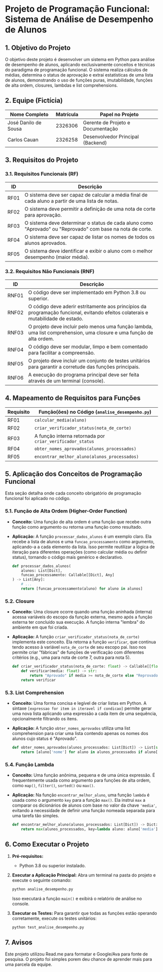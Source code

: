 # Projeto de Programação Funcional: Sistema de Análise de Desempenho de Alunos

## 1. Objetivo do Projeto

O objetivo deste projeto é desenvolver um sistema em Python para análise de desempenho de alunos, aplicando exclusivamente conceitos e técnicas do paradigma de programação funcional. O sistema realiza cálculos de médias, determina o status de aprovação e extrai estatísticas de uma lista de alunos, demonstrando o uso de funções puras, imutabilidade, funções de alta ordem, closures, lambdas e list comprehensions.

## 2. Equipe (Fictícia)

| Nome Completo   | Matrícula    | Papel no Projeto                  |
| --------------- | ------------ | --------------------------------- |
| José Danilo de Sousa       | 2326306    | Gerente de Projeto e Documentação |
| Carlos Cauan     | 2326258    | Desenvolvedor Principal (Backend) |


## 3. Requisitos do Projeto

### 3.1. Requisitos Funcionais (RF)

| ID    | Descrição                                                                      |
| ----- | ------------------------------------------------------------------------------ |
| RF01  | O sistema deve ser capaz de calcular a média final de cada aluno a partir de uma lista de notas. |
| RF02  | O sistema deve permitir a definição de uma nota de corte para aprovação.       |
| RF03  | O sistema deve determinar o status de cada aluno como "Aprovado" ou "Reprovado" com base na nota de corte. |
| RF04  | O sistema deve ser capaz de listar os nomes de todos os alunos aprovados.       |
| RF05  | O sistema deve identificar e exibir o aluno com o melhor desempenho (maior média). |

### 3.2. Requisitos Não Funcionais (RNF)

| ID    | Descrição                                                                      |
| ----- | ------------------------------------------------------------------------------ |
| RNF01 | O código deve ser implementado em Python 3.8 ou superior.                      |
| RNF02 | O código deve aderir estritamente aos princípios da programação funcional, evitando efeitos colaterais e mutabilidade de estado. |
| RNF03 | O projeto deve incluir pelo menos uma função lambda, uma list comprehension, uma closure e uma função de alta ordem. |
| RNF04 | O código deve ser modular, limpo e bem comentado para facilitar a compreensão.   |
| RNF05 | O projeto deve incluir um conjunto de testes unitários para garantir a corretude das funções principais. |
| RNF06 | A execução do programa principal deve ser feita através de um terminal (console). |

## 4. Mapeamento de Requisitos para Funções

| Requisito | Função(ões) no Código (`analise_desempenho.py`)                              |
| --------- | -------------------------------------------------------------------------- |
| RF01      | `calcular_media(aluno)`                                                    |
| RF02      | `criar_verificador_status(nota_de_corte)`                                  |
| RF03      | A função interna retornada por `criar_verificador_status`                  |
| RF04      | `obter_nomes_aprovados(alunos_processados)`                                |
| RF05      | `encontrar_melhor_aluno(alunos_processados)`                               |

## 5. Aplicação dos Conceitos de Programação Funcional

Esta seção detalha onde cada conceito obrigatório de programação funcional foi aplicado no código.

### 5.1. Função de Alta Ordem (Higher-Order Function)

* **Conceito:** Uma função de alta ordem é uma função que recebe outra função como argumento ou retorna uma função como resultado.
* **Aplicação:** A função `processar_dados_alunos` é um exemplo claro. Ela recebe a lista de alunos e uma `funcao_processamento` como argumento, aplicando-a a cada elemento da lista. Isso permite reutilizar a lógica de iteração para diferentes operações (como calcular média ou definir status), tornando o código mais genérico e declarativo.

    ```python
    def processar_dados_alunos(
        alunos: List[Dict],
        funcao_processamento: Callable[[Dict], Any]
    ) -> List[Any]:
        # ...
        return [funcao_processamento(aluno) for aluno in alunos]
    ```

### 5.2. Closure

* **Conceito:** Uma closure ocorre quando uma função aninhada (interna) acessa variáveis do escopo da função externa, mesmo após a função externa ter concluído sua execução. A função interna "lembra" do ambiente em que foi criada.
* **Aplicação:** A função `criar_verificador_status(nota_de_corte)` implementa este conceito. Ela retorna a função `verificar`, que continua tendo acesso à variável `nota_de_corte` de seu escopo pai. Isso nos permite criar "fábricas" de funções de verificação com diferentes critérios (e.g., uma para nota de corte 7, outra para nota 5).

    ```python
    def criar_verificador_status(nota_de_corte: float) -> Callable[[float], str]:
        def verificar(media: float) -> str:
            return "Aprovado" if media >= nota_de_corte else "Reprovado"
        return verificar
    ```

### 5.3. List Comprehension

* **Conceito:** Uma forma concisa e legível de criar listas em Python. A sintaxe `[expressao for item in iteravel if condicao]` permite gerar uma nova lista aplicando uma expressão a cada item de uma sequência, opcionalmente filtrando os itens.
* **Aplicação:** A função `obter_nomes_aprovados` utiliza uma list comprehension para criar uma lista contendo apenas os nomes dos alunos cujo status é "Aprovado".

    ```python
    def obter_nomes_aprovados(alunos_processados: List[Dict]) -> List[str]:
        return [aluno['nome'] for aluno in alunos_processados if aluno['status'] == 'Aprovado']
    ```

### 5.4. Função Lambda

* **Conceito:** Uma função anônima, pequena e de uma única expressão. É frequentemente usada como argumento para funções de alta ordem, como `map()`, `filter()`, `sorted()` ou `max()`.
* **Aplicação:** Na função `encontrar_melhor_aluno`, uma função `lambda` é usada como o argumento `key` para a função `max()`. Ela instrui `max` a comparar os dicionários de alunos com base no valor da chave `'media'`, evitando a necessidade de definir uma função nomeada separada para uma tarefa tão simples.

    ```python
    def encontrar_melhor_aluno(alunos_processados: List[Dict]) -> Dict:
        return max(alunos_processados, key=lambda aluno: aluno['media'])
    ```

## 6. Como Executar o Projeto

1.  **Pré-requisitos:**
    * Python 3.8 ou superior instalado.

2.  **Executar a Aplicação Principal:**
    Abra um terminal na pasta do projeto e execute o seguinte comando:
    ```bash
    python analise_desempenho.py
    ```
    Isso executará a função `main()` e exibirá o relatório de análise no console.

3.  **Executar os Testes:**
    Para garantir que todas as funções estão operando corretamente, execute os testes unitários:
    ```bash
    python test_analise_desempenho.py
    ```

## 7. Avisos

Este projeto utilizou Read.me para formatar e Google/Ava para fonte de pesquisa. O projeto foi simples porem deu chance de aprender mais para uma parcela da equipe.